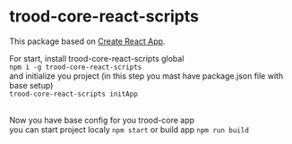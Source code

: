 # trood-core-react-scripts

This package based on [Create React App](https://github.com/facebook/create-react-app).<br>

For start, install trood-core-react-scripts global<br>
`npm i -g trood-core-react-scripts`<br>
and initialize you project (in this step you mast have package.json file with base setup)<br>
`trood-core-react-scripts initApp`<br><br>

Now you have base config for you trood-core app<br>
you can start project localy
`npm start`
or build app
`npm run build`
